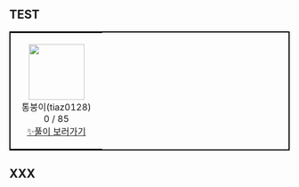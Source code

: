 ## TEST
<!-- PR Status Start -->

<table style="border: 2px solid black; width: 100%; border-collapse: collapse"><tr><td style="text-align: center; vertical-align: middle; padding: 20px"><div><img src="https://avatars.githubusercontent.com/u/44606727?v=4" style="width: 100px; height: 100px"/><div>통붕이(tiaz0128)</div><div>0 / 85</div><div><a href=https://github.com/tiaz0128/git-actions/pulls?q=is%3Apr+author%3Atiaz0128+assignee%3Atiaz0128>✨풀이 보러가기</a></div></td></tr>
</table>

<!-- PR Status End -->
## XXX
